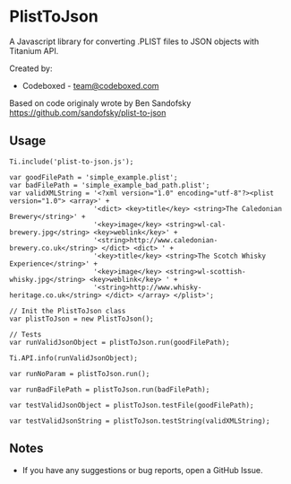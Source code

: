 # PlistToJson

A Javascript library for converting .PLIST files to JSON objects with Titanium API.

Created by:

* Codeboxed - <team@codeboxed.com>

Based on code originaly wrote by Ben Sandofsky https://github.com/sandofsky/plist-to-json

## Usage

	Ti.include('plist-to-json.js');
	
	var goodFilePath = 'simple_example.plist';
	var badFilePath = 'simple_example_bad_path.plist';
	var validXMLString = '<?xml version="1.0" encoding="utf-8"?><plist version="1.0"> <array>' +
						 '<dict> <key>title</key> <string>The Caledonian Brewery</string>' +
						 '<key>image</key> <string>wl-cal-brewery.jpg</string> <key>weblink</key>' +
						 '<string>http://www.caledonian-brewery.co.uk</string> </dict> <dict> ' +
						 '<key>title</key> <string>The Scotch Whisky Experience</string>' +
						 '<key>image</key> <string>wl-scottish-whisky.jpg</string> <key>weblink</key> ' +
						 '<string>http://www.whisky-heritage.co.uk</string> </dict> </array> </plist>'; 
	
	// Init the PlistToJson class
	var plistToJson = new PlistToJson();
	
	// Tests
	var runValidJsonObject = plistToJson.run(goodFilePath);
	
	Ti.API.info(runValidJsonObject);
	
	var runNoParam = plistToJson.run();
	
	var runBadFilePath = plistToJson.run(badFilePath);
	
	var testValidJsonObject = plistToJson.testFile(goodFilePath);
	
	var testValidJsonString = plistToJson.testString(validXMLString);

## Notes
* If you have any suggestions or bug reports, open a GitHub Issue.
